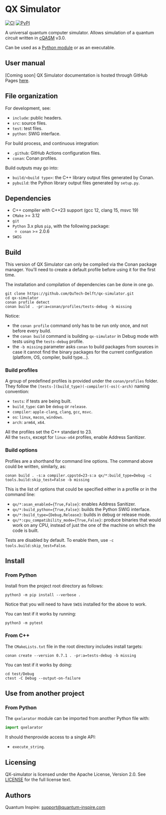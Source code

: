 # QX Simulator

[![CI](https://github.com/QuTech-Delft/qx-simulator/workflows/Test/badge.svg)](https://github.com/qutech-delft/qx-simulator/actions)
[![PyPI](https://badgen.net/pypi/v/qxelarator)](https://pypi.org/project/qxelarator/)

A universal quantum computer simulator. Allows simulation of a quantum circuit written in [cQASM](https://qutech-delft.github.io/cQASM-spec/) v3.0.

Can be used as a [Python module](https://pypi.org/project/qxelarator/) or as an executable.

## User manual

[Coming soon] QX Simulator documentation is hosted through GitHub Pages [here](https://QuTech-Delft.github.io/qx-simulator/).

## File organization

For development, see:

- `include`: public headers.
- `src`: source files.
- `test`: test files.
- `python`: SWIG interface.

For build process, and continuous integration:

- `.github`: GitHub Actions configuration files.
- `conan`: Conan profiles.

Build outputs may go into:

- `build/<build type>`: the C++ library output files generated by Conan.
- `pybuild`: the Python library output files generated by `setup.py`.

## Dependencies

* C++ compiler with C++23 support (gcc 12, clang 15, msvc 19)
* `CMake` >= 3.12
* `git`
* `Python` 3.x plus `pip`, with the following package:
  * `conan` >= 2.0.6
* `SWIG`

## Build

This version of QX Simulator can only be compiled via the Conan package manager.
You'll need to create a default profile before using it for the first time.

The installation and compilation of dependencies can be done in one go.

```shell
git clone https://github.com/QuTech-Delft/qx-simulator.git
cd qx-simulator
conan profile detect
conan build . -pr:a=conan/profiles/tests-debug -b missing
```

Notice:
- the `conan profile` command only has to be run only once, and not before every build.
- the `conan build` command is building `qx-simulator` in Debug mode with tests using the `tests-debug` profile.
- the `-b missing` parameter asks `conan` to build packages from sources
in case it cannot find the binary packages for the current configuration (platform, OS, compiler, build type...). 

### Build profiles

A group of predefined profiles is provided under the `conan/profiles` folder.<br/>
They follow the `[tests-](build_type)(-compiler)(-os)(-arch)` naming convention:
  - `tests`: if tests are being built.
  - `build_type`: can be `debug` or `release`.
  - `compiler`: `apple-clang`, `clang`, `gcc`, `msvc`.
  - `os`: `linux`, `macos`, `windows`.
  - `arch`: `arm64`, `x64`.

All the profiles set the C++ standard to 23.<br/>
All the `tests`, except for `linux-x64` profiles, enable Address Sanitizer.

### Build options

Profiles are a shorthand for command line options. The command above could be written, similarly,  as: 

```shell
conan build . -s:a compiler.cppstd=23-s:a qx/*:build_type=Debug -c tools.build:skip_test=False -b missing
```

This is the list of options that could be specified either in a profile or in the command line:

- `qx/*:asan_enabled={True,False}`: enables Address Sanitizer.
- `qx/*:build_python={True,False}`: builds the Python SWIG interface.
- `qx/*:build_type={Debug,Release}`: builds in debug or release mode.
- `qx/*:cpu_compatibility_mode={True,False}`: produce binaries that would work on any CPU,
instead of just the one of the machine on which the code is built.

Tests are disabled by default. To enable them, use `-c tools.build:skip_test=False`.

## Install

### From Python

Install from the project root directory as follows:

```shell
python3 -m pip install --verbose .
```

Notice that you will need to have `SWIG` installed for the above to work.

You can test if it works by running:

```
python3 -m pytest
```

### From C++

The `CMakeLists.txt` file in the root directory includes install targets:

```shell
conan create --version 0.7.1 . -pr:a=tests-debug -b missing
```

You can test if it works by doing:

```shell
cd test/Debug
ctest -C Debug --output-on-failure
```

## Use from another project

### From Python

The `qxelarator` module can be imported from another Python file with:

```python
import qxelarator
```

It should thenprovide access to a single API:
- `execute_string`.

## Licensing

QX-simulator is licensed under the Apache License, Version 2.0. See
[LICENSE](https://github.com/QuTech-Delft/qx-simulator/blob/master/LICENSE.md) for the full
license text.

## Authors

Quantum Inspire: [support@quantum-inspire.com](mailto:"support@quantum-inspire.com")
